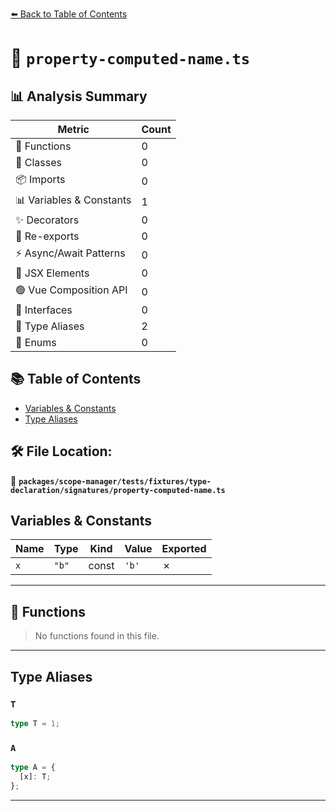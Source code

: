 [⬅️ Back to Table of Contents](../../../../../../index.md)

# 📄 `property-computed-name.ts`

## 📊 Analysis Summary

| Metric | Count |
|--------|-------|
| 🔧 Functions | 0 |
| 🧱 Classes | 0 |
| 📦 Imports | 0 |
| 📊 Variables & Constants | 1 |
| ✨ Decorators | 0 |
| 🔄 Re-exports | 0 |
| ⚡ Async/Await Patterns | 0 |
| 💠 JSX Elements | 0 |
| 🟢 Vue Composition API | 0 |
| 📐 Interfaces | 0 |
| 📑 Type Aliases | 2 |
| 🎯 Enums | 0 |

## 📚 Table of Contents

- [Variables & Constants](#variables-constants)
- [Type Aliases](#type-aliases)

## 🛠️ File Location:
📂 **`packages/scope-manager/tests/fixtures/type-declaration/signatures/property-computed-name.ts`**

## Variables & Constants

| Name | Type | Kind | Value | Exported |
|------|------|------|-------|----------|
| `x` | `"b"` | const | `'b'` | ✗ |


---

## 🔧 Functions

> No functions found in this file.


---

## Type Aliases

### `T`

```ts
type T = 1;
```

### `A`

```ts
type A = {
  [x]: T;
};
```


---